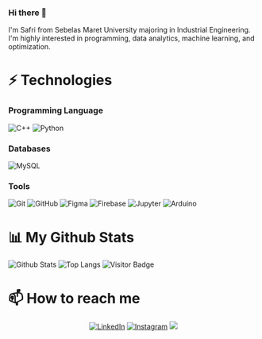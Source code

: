 ### Hi there 👋

I'm Safri from Sebelas Maret University majoring in Industrial Engineering. I'm highly interested in programming, data analytics, machine learning, and optimization.
<!--
**safrip2/safrip2** is a ✨ _special_ ✨ repository because its `README.md` (this file) appears on your GitHub profile.

Here are some ideas to get you started:

- 🔭 I’m currently working on ...
- 🌱 I’m currently learning ...
- 👯 I’m looking to collaborate on ...
- 🤔 I’m looking for help with ...
- 💬 Ask me about ...
- 📫 How to reach me: ...
- 😄 Pronouns: ...
- ⚡ Fun fact: ...
-->
# ⚡ Technologies

### Programming Language
![C++](https://img.shields.io/badge/C%2B%2B-00599C?style=for-the-badge&logo=c%2B%2B&logoColor=white)
![Python](https://img.shields.io/badge/Python-14354C?style=for-the-badge&logo=python&logoColor=white)

### Databases
![MySQL](https://img.shields.io/badge/mysql-%2300f.svg?style=for-the-badge&logo=mysql&logoColor=white)

### Tools
![Git](https://img.shields.io/badge/git-%23F05033.svg?style=for-the-badge&logo=git&logoColor=white)
![GitHub](https://img.shields.io/badge/github-%23121011.svg?style=for-the-badge&logo=github&logoColor=white)
![Figma](https://img.shields.io/badge/figma-%23F24E1E.svg?style=for-the-badge&logo=figma&logoColor=white)
![Firebase](https://img.shields.io/badge/firebase-%23039BE5.svg?style=for-the-badge&logo=firebase)
![Jupyter](https://img.shields.io/badge/Jupyter-F37626?style=for-the-badge&logo=Jupyter&logoColor=white)
![Arduino](https://img.shields.io/badge/Arduino-00979D?style=for-the-badge&logo=Arduino&logoColor=white)

# 📊 My Github Stats
![Github Stats](https://github-readme-stats.vercel.app/api?username=safrip2&count_private=true&show_icons=true&include_all_commits=true)
![Top Langs](https://github-readme-stats.vercel.app/api/top-langs/?username=safrip2&hide=TeX&layout=compact)
![Visitor Badge](https://visitor-badge.laobi.icu/badge?page_id=safrip2.safrip2)

# 📫 How to reach me
<div>
  <p align = "center">
  <a href="https://www.linkedin.com/in/berlian-safri-prakoso/" target="_blank"><img src="https://img.shields.io/badge/LinkedIn-0077B5?style=for-the-badge&logo=linkedin&logoColor=white" alt="LinkedIn"></a>
  <a href="https://www.instagram.com/safri_p2/" target="_blank"><img src="https://img.shields.io/badge/Instagram-E4405F?style=for-the-badge&logo=instagram&logoColor=white" alt="Instagram"></a>
  <a href="mailto:berliansafrip@gmail.com"><img src="https://img.shields.io/badge/Gmail-D14836?style=for-the-badge&logo=gmail&logoColor=white"/></a>
  </p>
<!--
[![Twitter Badge](https://img.shields.io/badge/-safrip2-blue?style=flat-square&logo=Twitter&logoColor=white&link=https://twitter.com/safrip2/)](https://twitter.com/safrip2/)
-->